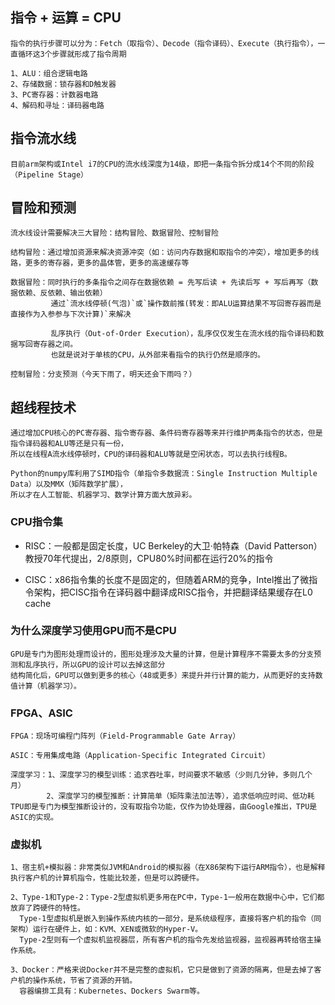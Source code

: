 
## 指令 + 运算 = CPU

    指令的执行步骤可以分为：Fetch（取指令）、Decode（指令译码）、Execute（执行指令），一直循环这3个步骤就形成了指令周期
    
    1、ALU：组合逻辑电路
    2、存储数据：锁存器和D触发器
    3、PC寄存器：计数器电路
    4、解码和寻址：译码器电路
    
## 指令流水线

    目前arm架构或Intel i7的CPU的流水线深度为14级，即把一条指令拆分成14个不同的阶段（Pipeline Stage）
    
## 冒险和预测
    
    流水线设计需要解决三大冒险：结构冒险、数据冒险、控制冒险
    
    结构冒险：通过增加资源来解决资源冲突（如：访问内存数据和取指令的冲突），增加更多的线路，更多的寄存器，更多的晶体管，更多的高速缓存等
    
    数据冒险：同时执行的多条指令之间存在数据依赖 = 先写后读 + 先读后写 + 写后再写（数据依赖、反依赖、输出依赖）
             通过`流水线停顿(气泡)`或`操作数前推(转发：即ALU运算结果不写回寄存器而是直接作为入参参与下次计算)`来解决
                             
             乱序执行（Out-of-Order Execution），乱序仅仅发生在流水线的指令译码和数据写回寄存器之间。
             也就是说对于单核的CPU，从外部来看指令的执行仍然是顺序的。
    
    控制冒险：分支预测（今天下雨了，明天还会下雨吗？）
    
## 超线程技术

    通过增加CPU核心的PC寄存器、指令寄存器、条件码寄存器等来并行维护两条指令的状态，但是指令译码器和ALU等还是只有一份，
    所以在线程A流水线停顿时，CPU的译码器和ALU等就是空闲状态，可以去执行线程B。
    
    Python的numpy库利用了SIMD指令（单指令多数据流：Single Instruction Multiple Data）以及MMX（矩阵数学扩展），
    所以才在人工智能、机器学习、数学计算方面大放异彩。
    
### CPU指令集
    
   * RISC：一般都是固定长度，UC Berkeley的大卫·帕特森（David Patterson）教授70年代提出，2/8原则，CPU80%时间都在运行20%的指令
                   
   * CISC：x86指令集的长度不是固定的，但随着ARM的竞争，Intel推出了微指令架构，把CISC指令在译码器中翻译成RISC指令，并把翻译结果缓存在L0 cache
   
   
### 为什么深度学习使用GPU而不是CPU
    
    GPU是专门为图形处理而设计的，图形处理涉及大量的计算，但是计算程序不需要太多的分支预测和乱序执行，所以GPU的设计可以去掉这部分
    结构简化后，GPU可以做到更多的核心（48或更多）来提升并行计算的能力，从而更好的支持数值计算（机器学习）。
    
### FPGA、ASIC
    
    FPGA：现场可编程门阵列（Field-Programmable Gate Array）
    
    ASIC：专用集成电路（Application-Specific Integrated Circuit）
                                       
    深度学习：1、深度学习的模型训练：追求吞吐率，时间要求不敏感（少则几分钟，多则几个月）
            2、深度学习的模型推断：计算简单（矩阵乘法加法等），追求低响应时间、低功耗
    TPU即是专门为模型推断设计的，没有取指令功能，仅作为协处理器，由Google推出，TPU是ASIC的实现。
    
### 虚拟机

    1、宿主机+模拟器：非常类似JVM和Android的模拟器（在X86架构下运行ARM指令），也是解释执行客户机的计算机指令，性能比较差，但是可以跨硬件。
    
    2、Type-1和Type-2：Type-2型虚拟机更多用在PC中，Type-1一般用在数据中心中，它们都放弃了跨硬件的特性。
      Type-1型虚拟机是嵌入到操作系统内核的一部分，是系统级程序，直接将客户机的指令（同架构）运行在硬件上，如：KVM、XEN或微软的Hyper-V。
      Type-2型则有一个虚拟机监视器层，所有客户机的指令先发给监视器，监视器再转给宿主操作系统。
      
    3、Docker：严格来说Docker并不是完整的虚拟机，它只是做到了资源的隔离，但是去掉了客户机的操作系统，节省了资源的开销。
      容器编排工具有：Kubernetes、Dockers Swarm等。